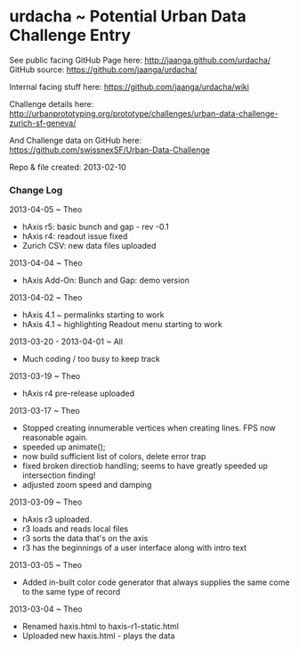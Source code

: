 urdacha ~ Potential Urban Data Challenge Entry
==============================================

See public facing GitHub Page here: <http://jaanga.github.com/urdacha/>
GitHub source: <https://github.com/jaanga/urdacha/>

Internal facing stuff here: https://github.com/jaanga/urdacha/wiki


Challenge details here:  
http://urbanprototyping.org/prototype/challenges/urban-data-challenge-zurich-sf-geneva/

And Challenge data on GitHub here:  
https://github.com/swissnexSF/Urban-Data-Challenge

Repo & file created: 2013-02-10


### Change Log

2013-04-05 ~ Theo
* hAxis r5: basic bunch and gap - rev -0.1
* hAxis r4: readout issue fixed
* Zurich CSV: new data files uploaded

2013-04-04 ~ Theo
* hAxis Add-On: Bunch and Gap: demo version

2013-04-02 ~ Theo
* hAxis 4.1 ~ permalinks starting to work
* hAxis 4.1 ~ highlighting Readout menu starting to work

2013-03-20 - 2013-04-01 ~ All
* Much coding / too busy to keep track

2013-03-19 ~ Theo
* hAxis r4 pre-release uploaded

2013-03-17 ~ Theo
* Stopped creating innumerable vertices when creating lines. FPS now reasonable again.
* speeded up animate();
* now build sufficient list of colors, delete error trap
* fixed broken directiob handling; seems to have greatly speeded up intersection finding!
* adjusted zoom speed and damping
 
2013-03-09 ~ Theo
* hAxis r3 uploaded.
* r3 loads and reads local files
* r3 sorts the data that's on the axis
* r3 has the beginnings of a user interface along with intro text

2013-03-05 ~ Theo
* Added in-built color code generator that always supplies the same come to the same type of record

2013-03-04 ~ Theo
* Renamed haxis.html to haxis-r1-static.html
* Uploaded new haxis.html - plays the data